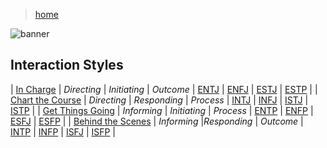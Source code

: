 > [home](../)

![banner](/mbti/photos/banner.png)

## Interaction Styles

| [In Charge](in-charge) | _Directing_ | _Initiating_ | _Outcome_ | [ENTJ](/mbti/types/entj) | [ENFJ](/mbti/types/enfj) | [ESTJ](/mbti/types/estj) | [ESTP](/mbti/types/estp) |
| [Chart the Course](chart-the-course) | _Directing_ | _Responding_ | _Process_  | [INTJ](/mbti/types/intj) | [INFJ](/mbti/types/infj) | [ISTJ](/mbti/types/istj) | [ISTP](/mbti/types/istp) |
| [Get Things Going](get-things-going) | _Informing_ | _Initiating_ | _Process_ | [ENTP](/mbti/types/entp) | [ENFP](/mbti/types/enfp) | [ESFJ](/mbti/types/esfj) | [ESFP](/mbti/types/esfp) |
| [Behind the Scenes](behind-the-scenes) | _Informing_ |_Responding_ | _Outcome_ | [INTP](/mbti/types/intp) | [INFP](/mbti/types/infp) | [ISFJ](/mbti/types/isfj) | [ISFP](/mbti/types/isfp) |
